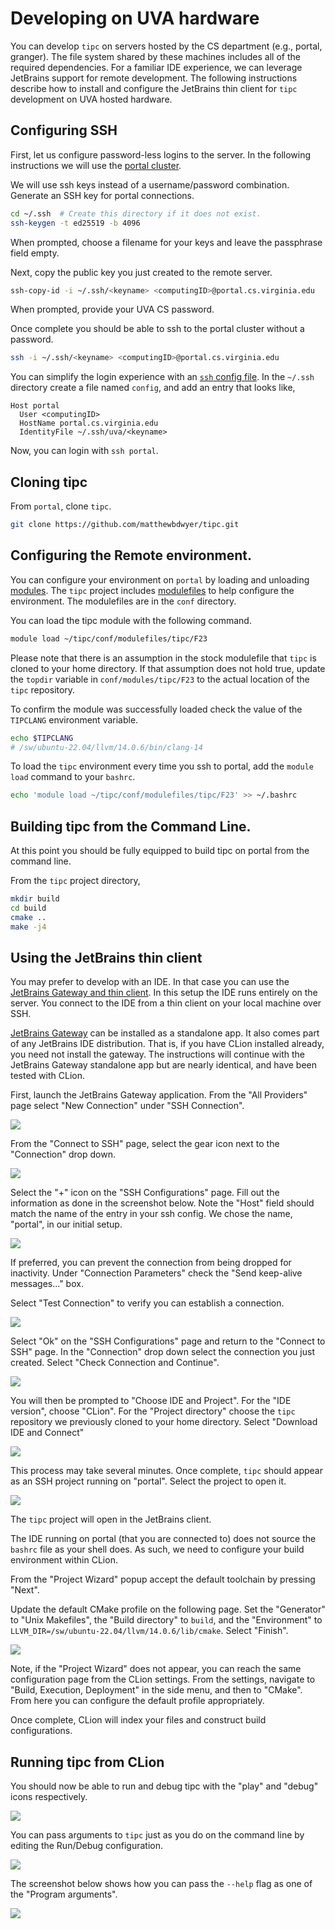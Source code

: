 # Developing on UVA hardware
You can develop `tipc` on servers hosted by the CS department (e.g., portal,
granger). The file system shared by these machines includes all of the required
dependencies. For a familiar IDE experience, we can leverage JetBrains support
for remote development. The following instructions describe how to install and
configure the JetBrains thin client for `tipc` development on UVA hosted
hardware.

## Configuring SSH
First, let us configure password-less logins to the server. In the following
instructions we will use the [portal cluster][1].  

We will use ssh keys instead of a username/password combination. Generate an
SSH key for portal connections.

```bash
cd ~/.ssh  # Create this directory if it does not exist.
ssh-keygen -t ed25519 -b 4096
```

When prompted, choose a filename for your keys and leave the passphrase field
empty.  

Next, copy the public key you just created to the remote server. 
```bash
ssh-copy-id -i ~/.ssh/<keyname> <computingID>@portal.cs.virginia.edu
```

When prompted, provide your UVA CS password.  

Once complete you should be able to ssh to the portal cluster without a password.  
```bash
ssh -i ~/.ssh/<keyname> <computingID>@portal.cs.virginia.edu
```

You can simplify the login experience with an [`ssh` config file][2]. In the
`~/.ssh` directory create a file named `config`, and add an entry that looks
like,
```
Host portal
  User <computingID>
  HostName portal.cs.virginia.edu
  IdentityFile ~/.ssh/uva/<keyname>
```

Now, you can login with `ssh portal`.

## Cloning tipc
From `portal`, clone `tipc`.

```bash
git clone https://github.com/matthewbdwyer/tipc.git
```

## Configuring the Remote environment.
You can configure your environment on `portal` by loading and unloading
[modules][3]. The `tipc` project includes [modulefiles][4] to help configure
the environment. The modulefiles are in the `conf` directory.  

You can load the tipc module with the following command.
```bash
module load ~/tipc/conf/modulefiles/tipc/F23
```

Please note that there is an assumption in the stock modulefile that `tipc` is
cloned to your home directory. If that assumption does not hold true, update
the `topdir` variable in `conf/modules/tipc/F23` to the actual location of the
`tipc` repository.  

To confirm the module was successfully loaded check the value of the `TIPCLANG`
environment variable.  
```bash
echo $TIPCLANG
# /sw/ubuntu-22.04/llvm/14.0.6/bin/clang-14
```

To load the `tipc` environment every time you ssh to portal, add the `module
load` command to your `bashrc`.
```bash
echo 'module load ~/tipc/conf/modulefiles/tipc/F23' >> ~/.bashrc
```

## Building tipc from the Command Line.
At this point you should be fully equipped to build tipc on portal from the command line.

From the `tipc` project directory,
```bash
mkdir build
cd build
cmake ..
make -j4
```

## Using the JetBrains thin client
You may prefer to develop with an IDE. In that case you can use the [JetBrains
Gateway and thin client][6]. In this setup the IDE runs entirely on the server.
You connect to the IDE from a thin client on your local machine over SSH.  

[JetBrains Gateway][5] can be installed as a standalone app. It also comes part
of any JetBrains IDE distribution. That is, if you have CLion installed
already, you need not install the gateway. The instructions will continue with
the JetBrains Gateway standalone app but are nearly identical, and have been
tested with CLion.  

First, launch the JetBrains Gateway application. From the "All Providers" page
select "New Connection" under "SSH Connection".

![](assets/gateway_all_provider_new_connection.png")

From the "Connect to SSH" page, select the gear icon next to the "Connection"
drop down.

![](assets/gateway_connect_ssh_connection.png)

Select the "+" icon on the "SSH Configurations" page. Fill out the information
as done in the screenshot below. Note the "Host" field should match the name of
the entry in your ssh config. We chose the name, "portal", in our initial
setup.   

![](assets/gateway_ssh_configuration.png)

If preferred, you can prevent the connection from being dropped for inactivity. Under "Connection Parameters" check the "Send keep-alive messages..." box.  

Select "Test Connection" to verify you can establish a connection.  

![](assets/gateway_ssh_configuration_connection_success.png)

Select "Ok" on the "SSH Configurations" page and return to the "Connect to SSH"
page. In the "Connection" drop down select the connection you just created.
Select "Check Connection and Continue".  

![](assets/gateway_connect_ssh_connection_check_and_continue.png)

You will then be prompted to "Choose IDE and Project". For the "IDE version",
choose "CLion". For the "Project directory" choose the `tipc` repository we
previously cloned to your home directory. Select "Download IDE and Connect"

![](assets/gateway_choose_ide.png)

This process may take several minutes. Once complete, `tipc` should appear as
an SSH project running on "portal". Select the project to open it.

![](assets/gateway_ssh_project.png)

The `tipc` project will open in the JetBrains client.  

The IDE running on portal (that you are connected to) does not source the
`bashrc` file as your shell does. As such, we need to configure your build
environment within CLion.  

From the "Project Wizard" popup accept the default toolchain by pressing "Next".  

Update the default CMake profile on the following page. Set the "Generator" to
"Unix Makefiles", the "Build directory" to `build`, and the "Environment" to
`LLVM_DIR=/sw/ubuntu-22.04/llvm/14.0.6/lib/cmake`. Select "Finish".    

![](assets/client_wizard_cmake.png)

Note, if the "Project Wizard" does not appear, you can reach the same
configuration page from the CLion settings. From the settings, navigate to
"Build, Execution, Deployment" in the side menu, and then to "CMake". From here
you can configure the default profile appropriately.  

Once complete, CLion will index your files and construct build configurations.  

## Running tipc from CLion
You should now be able to run and debug tipc with the "play" and "debug" icons respectively.  

![](assets/client_run_debug.png)

You can pass arguments to `tipc` just as you do on the command line by editing
the Run/Debug configuration.  

![](assets/client_edit_conf.png)

The screenshot below shows how you can pass the `--help` flag as one of the
"Program arguments".  

![](assets/client_conf_tipc_args.png)


[1]: https://www.cs.virginia.edu/wiki/doku.php?id=compute_portal
[2]: https://www.ssh.com/academy/ssh/config
[3]: https://www.cs.virginia.edu/wiki/doku.php?id=linux_environment_modules
[4]: https://modules.readthedocs.io/en/stable/modulefile.html
[5]: https://www.jetbrains.com/remote-development/gateway/
[6]: https://www.jetbrains.com/help/clion/remote-development-a.html
